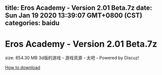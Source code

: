 
title: Eros Academy - Version 2.01 Beta.7z
date: Sun Jan 19 2020 13:39:07 GMT+0800 (CST)    
categories: baidu
---

# Eros Academy - Version 2.01 Beta.7z
size: 854.30 MB
 3d版的游戏 - 游戏资源 - 太吧 - Powered by Discuz!
 

[How to download](https://bpcam.bemobtrk.com/go/2ceec3aa-1ca2-46d6-b9ff-aaa5c184517c?jno=5340)